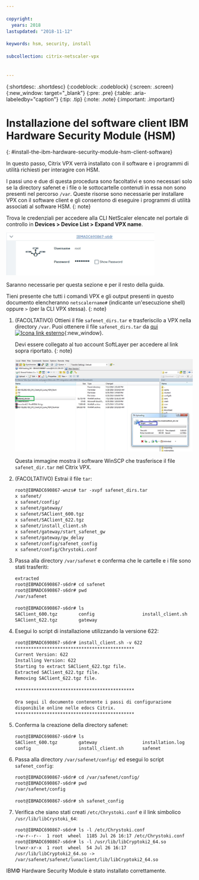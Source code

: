 ```yaml
---

copyright:
  years: 2018
lastupdated: "2018-11-12"

keywords: hsm, security, install

subcollection: citrix-netscaler-vpx


---
```


{:shortdesc: .shortdesc}
{:codeblock: .codeblock}
{:screen: .screen}
{:new_window: target="_blank"}
{:pre: .pre}
{:table: .aria-labeledby="caption"}
{:tip: .tip}
{:note: .note}
{:important: .important}

# Installazione del software client IBM Hardware Security Module (HSM)
{: #install-the-ibm-hardware-security-module-hsm-client-software}

In questo passo, Citrix VPX verrà installato con il software e i programmi di utilità richiesti per interagire con HSM.

I passi uno e due di questa procedura sono facoltativi e sono necessari solo se la directory safenet e i file o le sottocartelle contenuti in essa non sono presenti nel percorso `/var`. Queste risorse sono necessarie per installare VPX con il software client e gli consentono di eseguire i programmi di utilità associati al software HSM.
{: note}

Trova le credenziali per accedere alla CLI NetScaler elencate nel portale di controllo in **Devices > Device List > Expand VPX name**.

<img src="images/3-VPX-Credentials.png" alt="immagine" style="width: 400px;"/>

Saranno necessarie per questa sezione e per il resto della guida.

Tieni presente che tutti i comandi VPX e gli output presenti in questo documento elencheranno `netscalername#` (indicante un'esecuzione shell) oppure `>` (per la CLI VPX stessa).
{: note}

1.	(FACOLTATIVO) Ottieni il file `safenet_dirs.tar` e trasferiscilo a VPX nella directory `/var`. Puoi ottenere il file `safenet_dirs.tar` da [qui ![Icona link esterno](../../icons/launch-glyph.svg "Icona link esterno")](http://downloads.service.softlayer.com/citrix/netscaler/Safenet-HSM/){:new_window}.

	Devi essere collegato al tuo account SoftLayer per accedere al link sopra riportato.
  {: note}

	<img src="images/4-transfer-safenet_dirs.png" alt="immagine" style="width: 600px;"/>

	Questa immagine mostra il software WinSCP che trasferisce il file `safenet_dir.tar` nel Citrix VPX.

2.	(FACOLTATIVO) Estrai il file `tar`:

	```
	root@IBMADC690867-wnzs# tar -xvpf safenet_dirs.tar
	x safenet/
	x safenet/config/
	x safenet/gateway/
	x safenet/SAClient_600.tgz
	x safenet/SAClient_622.tgz
	x safenet/install_client.sh
	x safenet/gateway/start_safenet_gw
	x safenet/gateway/gw_delay
	x safenet/config/safenet_config
	x safenet/config/Chrystoki.conf
	```

3.	Passa alla directory `/var/safenet` e conferma che le cartelle e i file sono stati trasferiti:

	```
	extracted
	root@IBMADC690867-s6dr# cd safenet
	root@IBMADC690867-s6dr# pwd
	/var/safenet

	root@IBMADC690867-s6dr# ls
	SAClient_600.tgz        config                  install_client.sh
	SAClient_622.tgz        gateway
	```

4.	Esegui lo script di installazione utilizzando la versione 622:

	```
	root@IBMADC690867-s6dr# install_client.sh -v 622
	*********************************************
	Current Version: 622
	Installing Version: 622
	Starting to extract SAClient_622.tgz file.
	Extracted SAClient_622.tgz file.
	Removing SAClient_622.tgz file.

	*********************************************

	Ora segui il documento contenente i passi di configurazione disponibile online nelle edocs Citrix.
	*********************************************
	```

5.	Conferma la creazione della directory safenet:

	```
	root@IBMADC690867-s6dr# ls
	SAClient_600.tgz        gateway                 installation.log
	config                  install_client.sh       safenet
	```

6.	Passa alla directory `/var/safenet/config/` ed esegui lo script `safenet_config`:

	```
	root@IBMADC690867-s6dr# cd /var/safenet/config/
	root@IBMADC690867-s6dr# pwd               
	/var/safenet/config

	root@IBMADC690867-s6dr# sh safenet_config
	```

7.	Verifica che siano stati creati `/etc/Chrystoki.conf` e il link simbolico `/usr/lib/libCrystoki_64`:

	```
	root@IBMADC690867-s6dr# ls -l /etc/Chrystoki.conf
	-rw-r--r--  1 root  wheel  1185 Jul 26 16:17 /etc/Chrystoki.conf
	root@IBMADC690867-s6dr# ls -l /usr/lib/libCryptoki2_64.so
	lrwxr-xr-x  1 root  wheel  54 Jul 26 16:17 /usr/lib/libCryptoki2_64.so ->
	/var/safenet/safenet/lunaclient/lib/libCryptoki2_64.so
	```

IBM© Hardware Security Module è stato installato correttamente.
